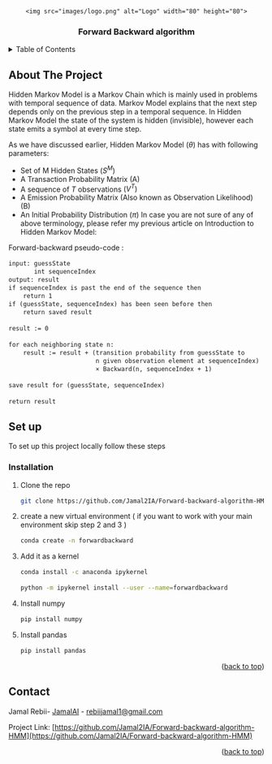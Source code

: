  <a name="readme-top"></a>
 
  
<br />
<div align="center">
 
    <img src="images/logo.png" alt="Logo" width="80" height="80">
 

  <h3 align="center">Forward Backward algorithm</h3> 
</div>



<!-- TABLE OF CONTENTS -->
<details>
  <summary>Table of Contents</summary>
  <ol>
    <li>
      <a href="#about-the-project">About The Project</a>
    </li>
    <li>
      <a href="#getting-started">Set up</a>
      <ul>
        <li><a href="#installation">Installation</a></li>
      </ul>
    </li>
    <li><a href="#contact">Contact</a></li>
  </ol>
</details>



<!-- ABOUT THE PROJECT -->
## About The Project
 

Hidden Markov Model is a Markov Chain which is mainly used in problems with temporal sequence of data. Markov Model explains that the next step depends only on the previous step in a temporal sequence. In Hidden Markov Model the state of the system is hidden (invisible), however each state emits a symbol at every time step.



As we have discussed earlier, Hidden Markov Model $(\theta)$ has with following parameters:
- Set of M Hidden States $\left(S^M\right)$
- A Transaction Probability Matrix (A)
- A sequence of $T$ observations $\left(V^T\right)$
- A Emission Probability Matrix (Also known as Observation Likelihood) (B)
- An Initial Probability Distribution $(\pi)$
In case you are not sure of any of above terminology, please refer my previous article on Introduction to Hidden Markov Model:

Forward-backward pseudo-code :


    input: guessState
           int sequenceIndex
    output: result
    if sequenceIndex is past the end of the sequence then
        return 1
    if (guessState, sequenceIndex) has been seen before then
        return saved result

    result := 0

    for each neighboring state n:
        result := result + (transition probability from guessState to 
                            n given observation element at sequenceIndex)
                            × Backward(n, sequenceIndex + 1)

    save result for (guessState, sequenceIndex)

    return result

 

 
 



<!-- Set up-->
 ## Set up

To set up this project locally follow these steps
 
### Installation

 
1. Clone the repo
   ```sh
   git clone https://github.com/Jamal2IA/Forward-backward-algorithm-HMM.git
   ```
3. create a new virtual environment ( if you want to work with your main environment skip step 2  and 3 )
   ```sh
   conda create -n forwardbackward
   ```
4. Add it as a kernel 
   ```sh
   conda install -c anaconda ipykernel
   ```
   ```sh
   python -m ipykernel install --user --name=forwardbackward
   ```
5. Install numpy
   ```sh
   pip install numpy
   ```
6. Install pandas
   ```sh
   pip install pandas
   ```
<p align="right">(<a href="#readme-top">back to top</a>)</p>



 

<!-- CONTACT -->
## Contact

Jamal Rebii- [JamalAI](https://jamal-ai.vercel.app/) - rebiijamal1@gmail.com

Project Link: [https://github.com/Jamal2IA/Forward-backward-algorithm-HMM](https://github.com/Jamal2IA/Forward-backward-algorithm-HMM)

<p align="right">(<a href="#readme-top">back to top</a>)</p>

 
 

 
